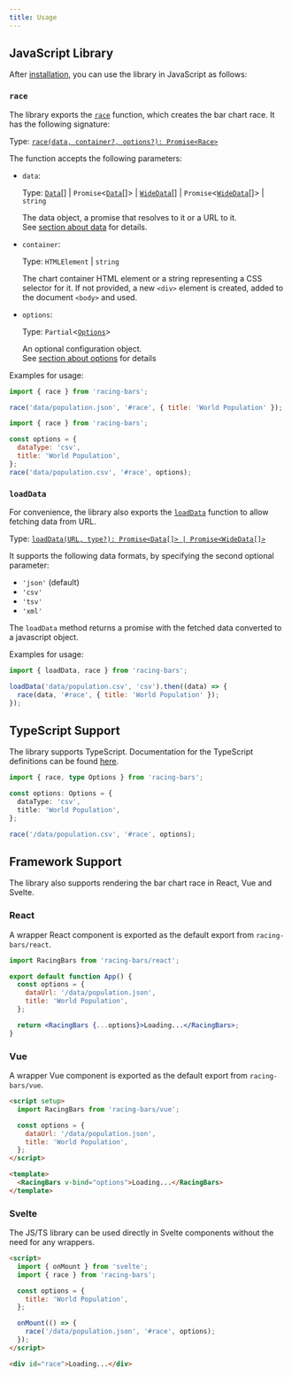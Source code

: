```yaml
---
title: Usage
---
```


## JavaScript Library

After [installation](./installation.md), you can use the library in JavaScript as follows:

### `race`

The library exports the [`race`](../documentation/api.md#race) function, which creates the bar chart race. It has the following signature:

Type: [`race(data, container?, options?): Promise<Race>`](/api/modules.md#race)

The function accepts the following parameters:

- `data`:

  Type: [`Data`](/api/interfaces/Data.md)[] | `Promise`&lt;[`Data`](/api/interfaces/Data.md)[]&gt; | [`WideData`](/api/interfaces/WideData.md)[] | `Promise`&lt;[`WideData`](/api/interfaces/WideData.md)[]&gt; | `string`

  The data object, a promise that resolves to it or a URL to it.  
  See [section about data](../documentation/data.md) for details.

- `container`:

  Type: `HTMLElement` | `string`

  The chart container HTML element or a string representing a CSS selector for it. If not provided, a new `<div>` element is created, added to the document `<body>` and used.

- `options`:

  Type: `Partial`&lt;[`Options`](/api/interfaces/Options.md)&gt;

  An optional configuration object.  
  See [section about options](../documentation/options.md) for details

Examples for usage:

```js title="fetch json data from url"
import { race } from 'racing-bars';

race('data/population.json', '#race', { title: 'World Population' });
```

```js title="fetch csv data from url"
import { race } from 'racing-bars';

const options = {
  dataType: 'csv',
  title: 'World Population',
};
race('data/population.csv', '#race', options);
```

### `loadData`

For convenience, the library also exports the [`loadData`](../documentation/api.md#loaddata) function to allow fetching data from URL.

Type: [`loadData(URL, type?): Promise<Data[]> | Promise<WideData[]>`](/api/modules.md#loadData)

It supports the following data formats, by specifying the second optional parameter:

- `'json'` (default)
- `'csv'`
- `'tsv'`
- `'xml'`

The `loadData` method returns a promise with the fetched data converted to a javascript object.

Examples for usage:

```js
import { loadData, race } from 'racing-bars';

loadData('data/population.csv', 'csv').then((data) => {
  race(data, '#race', { title: 'World Population' });
});
```

## TypeScript Support

The library supports TypeScript. Documentation for the TypeScript definitions can be found [here](../api/modules.md).

```ts
import { race, type Options } from 'racing-bars';

const options: Options = {
  dataType: 'csv',
  title: 'World Population',
};

race('/data/population.csv', '#race', options);
```

## Framework Support

The library also supports rendering the bar chart race in React, Vue and Svelte.

### React

A wrapper React component is exported as the default export from `racing-bars/react`.

```jsx
import RacingBars from 'racing-bars/react';

export default function App() {
  const options = {
    dataUrl: '/data/population.json',
    title: 'World Population',
  };

  return <RacingBars {...options}>Loading...</RacingBars>;
}
```

### Vue

A wrapper Vue component is exported as the default export from `racing-bars/vue`.

```html
<script setup>
  import RacingBars from 'racing-bars/vue';

  const options = {
    dataUrl: '/data/population.json',
    title: 'World Population',
  };
</script>

<template>
  <RacingBars v-bind="options">Loading...</RacingBars>
</template>
```

### Svelte

The JS/TS library can be used directly in Svelte components without the need for any wrappers.

```html
<script>
  import { onMount } from 'svelte';
  import { race } from 'racing-bars';

  const options = {
    title: 'World Population',
  };

  onMount(() => {
    race('/data/population.json', '#race', options);
  });
</script>

<div id="race">Loading...</div>
```
